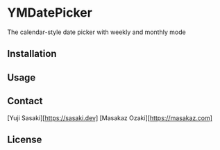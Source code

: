 # YMDatePicker
The calendar-style date picker with weekly and monthly mode


## Installation


## Usage

## Contact

[Yuji Sasaki][https://sasaki.dev]
[Masakaz Ozaki][https://masakaz.com]

## License
